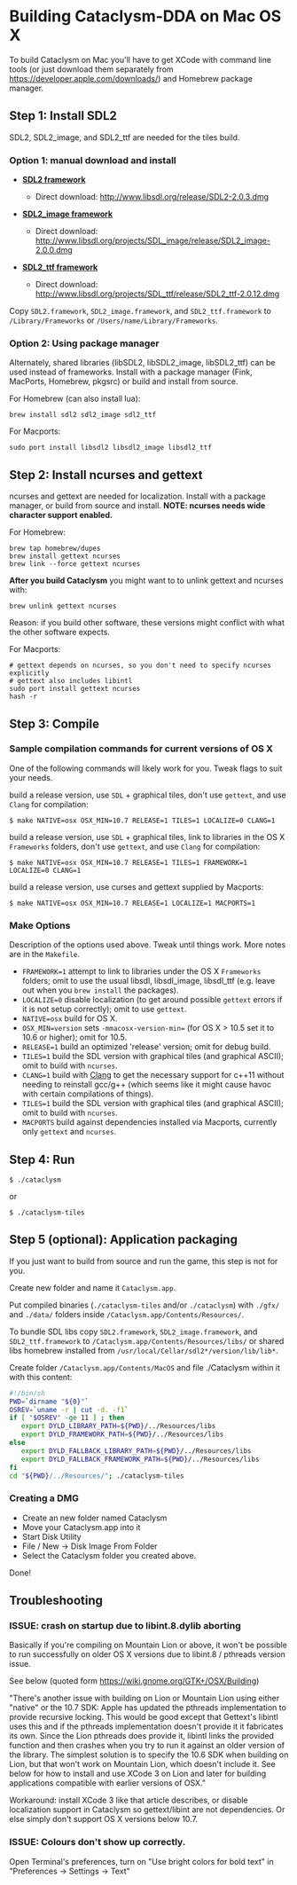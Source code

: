 # Building Cataclysm-DDA on Mac OS X

To build Cataclysm on Mac you'll have to get XCode with command line tools (or just download them separately from https://developer.apple.com/downloads/) and Homebrew package manager.



## Step 1: Install SDL2

SDL2, SDL2\_image, and SDL2\_ttf are needed for the tiles build.

### Option 1: manual download and install

* [**SDL2 framework**](http://www.libsdl.org/download-1.2.php)
    * Direct download: http://www.libsdl.org/release/SDL2-2.0.3.dmg

* [**SDL2\_image framework**](http://www.libsdl.org/projects/SDL_image/)
    * Direct download: http://www.libsdl.org/projects/SDL_image/release/SDL2_image-2.0.0.dmg

* [**SDL2\_ttf framework**](http://www.libsdl.org/projects/SDL_ttf/)
    * Direct download: http://www.libsdl.org/projects/SDL_ttf/release/SDL2_ttf-2.0.12.dmg

Copy `SDL2.framework`, `SDL2_image.framework`, and `SDL2_ttf.framework`
to `/Library/Frameworks` or `/Users/name/Library/Frameworks`.

### Option 2: Using package manager

Alternately, shared libraries (libSDL2, libSDL2\_image, libSDL2\_ttf) can be used
instead of frameworks. Install with a package manager (Fink, MacPorts,
Homebrew, pkgsrc) or build and install from source.

For Homebrew (can also install lua):

    brew install sdl2 sdl2_image sdl2_ttf

For Macports:

    sudo port install libsdl2 libsdl2_image libsdl2_ttf



## Step 2: Install ncurses and gettext

ncurses and gettext are needed for localization.
Install with a package manager, or build from source and install.
**NOTE: ncurses needs wide character support enabled.**

For Homebrew:

    brew tap homebrew/dupes
    brew install gettext ncurses
    brew link --force gettext ncurses

**After you build Cataclysm** you might want to to unlink gettext and ncurses with:

    brew unlink gettext ncurses

Reason: if you build other software, these versions might conflict with what the other software expects.


For Macports:

    # gettext depends on ncurses, so you don't need to specify ncurses explicitly
    # gettext also includes libintl
    sudo port install gettext ncurses
    hash -r


## Step 3: Compile

### Sample compilation commands for current versions of OS X

One of the following commands will likely work for you. Tweak flags to suit your needs.

build a release version, use `SDL` + graphical tiles, don't use `gettext`, and use `Clang` for compilation:

    $ make NATIVE=osx OSX_MIN=10.7 RELEASE=1 TILES=1 LOCALIZE=0 CLANG=1

build a release version, use `SDL` + graphical tiles, link to libraries in the OS X `Frameworks` folders, don't use `gettext`, and use `Clang` for compilation:

    $ make NATIVE=osx OSX_MIN=10.7 RELEASE=1 TILES=1 FRAMEWORK=1 LOCALIZE=0 CLANG=1

build a release version, use curses and gettext supplied by Macports:

    $ make NATIVE=osx OSX_MIN=10.7 RELEASE=1 LOCALIZE=1 MACPORTS=1

### Make Options

Description of the options used above. Tweak until things work. More notes are in the `Makefile`.

* `FRAMEWORK=1` attempt to link to libraries under the OS X `Frameworks` folders; omit to use the usual libsdl, libsdl\_image, libsdl\_ttf (e.g. leave out when you `brew install` the packages).
* `LOCALIZE=0` disable localization (to get around possible `gettext` errors if it is not setup correctly); omit to use `gettext`.
* `NATIVE=osx` build for OS X.
* `OSX_MIN=version` sets `-mmacosx-version-min=` (for OS X > 10.5 set it to 10.6 or higher); omit for 10.5.
* `RELEASE=1` build an optimized 'release' version; omit for debug build.
* `TILES=1` build the SDL version with graphical tiles (and graphical ASCII); omit to build with `ncurses`.
* `CLANG=1` build with [Clang](http://clang.llvm.org/) to get the necessary support for c++11 without needing to reinstall gcc/g++ (which seems like it might cause havoc with certain compilations of things).
* `TILES=1` build the SDL version with graphical tiles (and graphical ASCII); omit to build with `ncurses`.
* `MACPORTS` build against dependencies installed via Macports, currently only `gettext` and `ncurses`.


## Step 4: Run

    $ ./cataclysm

or

    $ ./cataclysm-tiles



## Step 5 (optional): Application packaging

If you just want to build from source and run the game, this step is not for you.

Create new folder and name it `Cataclysm.app`.

Put compiled binaries (`./cataclysm-tiles` and/or `./cataclysm`) with `./gfx/` and `./data/` folders inside `/Cataclysm.app/Contents/Resources/`.

To bundle SDL libs copy `SDL2.framework`, `SDL2_image.framework`, and `SDL2_ttf.framework` to `/Cataclysm.app/Contents/Resources/libs/` or shared libs homebrew installed from `/usr/local/Cellar/sdl2*/version/lib/lib*`.

Create folder `/Cataclysm.app/Contents/MacOS` and file ./Cataclysm within it with this content:

```bash
#!/bin/sh
PWD=`dirname "${0}"`
OSREV=`uname -r | cut -d. -f1`
if [ "$OSREV" -ge 11 ] ; then
   export DYLD_LIBRARY_PATH=${PWD}/../Resources/libs
   export DYLD_FRAMEWORK_PATH=${PWD}/../Resources/libs
else
   export DYLD_FALLBACK_LIBRARY_PATH=${PWD}/../Resources/libs
   export DYLD_FALLBACK_FRAMEWORK_PATH=${PWD}/../Resources/libs
fi
cd "${PWD}/../Resources/"; ./cataclysm-tiles
```

### Creating a DMG

* Create an new folder named Cataclysm
* Move your Cataclysm.app into it
* Start Disk Utility
* File / New -> Disk Image From Folder
* Select the Cataclysm folder you created above.

Done!


## Troubleshooting

### ISSUE: crash on startup due to libint.8.dylib aborting

Basically if you're compiling on Mountain Lion or above, it won't be possible to run successfully on older OS X versions due to libint.8 / pthreads version issue.

See below (quoted form https://wiki.gnome.org/GTK+/OSX/Building)

"There's another issue with building on Lion or Mountain Lion using either "native" or the 10.7 SDK: Apple has updated the pthreads implementation to provide recursive locking. This would be good except that Gettext's libintl uses this and if the pthreads implementation doesn't provide it it fabricates its own. Since the Lion pthreads does provide it, libintl links the provided function and then crashes when you try to run it against an older version of the library. The simplest solution is to specify the 10.6 SDK when building on Lion, but that won't work on Mountain Lion, which doesn't include it. See below for how to install and use XCode 3 on Lion and later for building applications compatible with earlier versions of OSX."

Workaround: install XCode 3 like that article describes, or disable localization support in Cataclysm so gettext/libint are not dependencies. Or else simply don't support OS X versions below 10.7.

### ISSUE: Colours don't show up correctly.

Open Terminal's preferences, turn on "Use bright colors for bold text" in "Preferences -> Settings -> Text"

